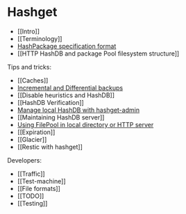 # Hashget

- [[Intro]]
- [[Terminology]]
- [HashPackage specification format](hpspec)
- [[HTTP HashDB and package Pool filesystem structure]]

Tips and tricks:
- [[Caches]]
- [Incremental and Differential backups](incremental)
- [[Disable heuristics and HashDB]]
- [[HashDB Verification]]
- [Manage local HashDB with hashget-admin](hashget-admin)
- [[Maintaining HashDB server]]
- [Using FilePool in local directory or HTTP server](filepool)
- [[Expiration]]
- [[Glacier]]
- [[Restic with hashget]]

Developers:
- [[Traffic]]
- [[Test-machine]]
- [[File formats]]
- [[TODO]]
- [[Testing]]
